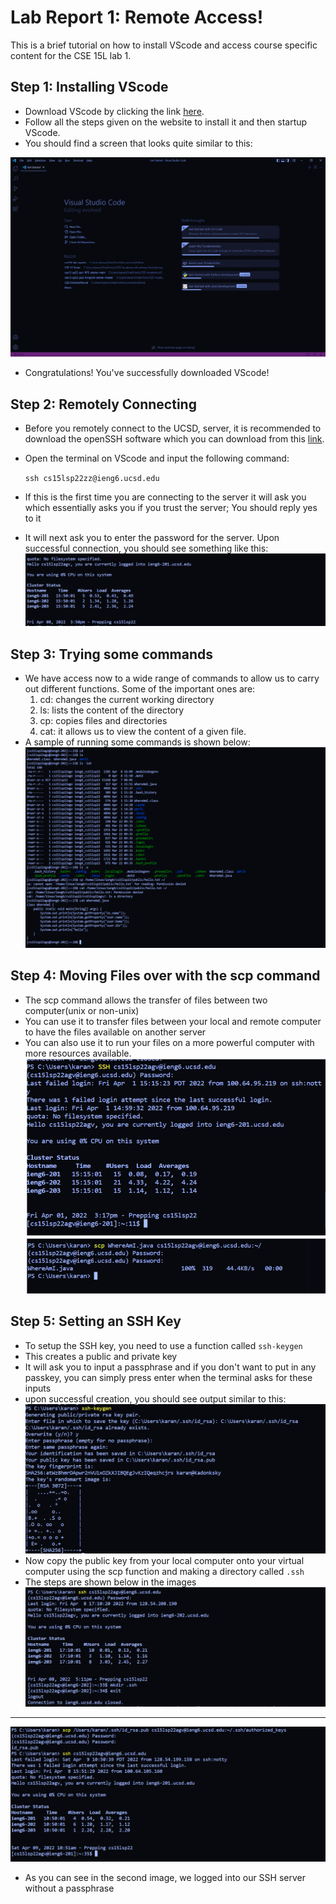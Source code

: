 # Lab Report 1: Remote Access!

This is a brief tutorial on how to install VScode and access course specific content for the CSE 15L lab 1.

## Step 1: Installing VScode
* Download VScode by clicking the link [here](https://code.visualstudio.com/).
* Follow all the steps given on the website to install it and then startup VScode.
* You should find a screen that looks quite similar to this:

 ![](VSCodeStartup.png)
* Congratulations! You've successfully downloaded VScode!

## Step 2: Remotely Connecting
* Before you remotely connect to the UCSD, server, it is recommended to download the openSSH software which you can download from this [link](https://docs.microsoft.com/en-us/windows-server/administration/openssh/openssh_install_firstuse).
* Open the terminal on VScode and input the following command:

    `ssh cs15lsp22zz@ieng6.ucsd.edu`
* If this is the first time you are connecting to the server it will ask you which essentially asks you if you trust the server; You should reply yes to it
* It will next ask you to enter the password for the server. Upon successful connection, you should see something like this:
 ![](SSHStartup.png)

## Step 3: Trying some commands
* We have access now to a wide range of commands to allow us to carry out different functions. Some of the important ones are:
    1. cd: changes the current working directory
    2. ls: lists the content of the directory
    3. cp: copies files and directories
    4. cat: it allows us to view the content of a given file.
* A sample of running some commands is shown below:
 ![](RunningCommands.png)

## Step 4: Moving Files over with the scp command
* The scp command allows the transfer of files between two computer(unix or non-unix)
* You can use it to transfer files between your local and remote computer to have the files available on another server
* You can also use it to run your files on a more powerful computer with more resources available.
![](SCPcommand.png)
## Step 5: Setting an SSH Key
* To setup the SSH key, you need to use a function called `ssh-keygen`
* This creates a public and private key
* It will ask you to input a passphrase and if you don't want to put in any passkey, you can simply press enter when the terminal asks for these inputs
* upon successful creation, you should see output similar to this:
 ![](SSHKeyGen.png)
* Now copy the public key from your local computer onto your virtual computer using the scp function and making a directory called `.ssh`
* The steps are shown below in the images
 ![](SSHKey1.png)
---
  ![](SSHKey2.png)
* As you can see in the second image, we logged into our SSH server without a passphrase

